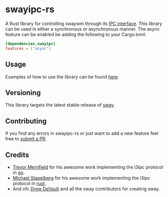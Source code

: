 # swayipc-rs

A Rust library for controlling swaywm through its [IPC interface](https://github.com/swaywm/sway/blob/master/sway/sway-ipc.7.scd).
This library can be used  in either a synchronous or asynchronous manner.
The async feature can be enabled be adding the following to your Cargo.toml:

```toml
[dependencies.swayipc]
features = ["async"]
```

## Usage

Examples of how to use the library can be found [here](examples).

## Versioning

This library targets the latest stable release of [sway](https://github.com/swaywm/sway).

## Contributing

 If you find any errors in swayipc-rs or just want to add a new feature feel free to [submit a PR](https://github.com/jaycefayne/swayipc-rs/pulls).

## Credits

- [Trevor Merrifield](https://github.com/stapelberg) for his awesome work implementing the i3ipc protocol in [go](https://github.com/i3/go-i3).
- [Michael Stapelberg](https://github.com/tmerr) for his awesome work implementing the i3ipc protocol in [rust](https://github.com/tmerr/i3ipc-rs).
- And ofc [Drew DeVault](https://github.com/tmerr) and all the sway contributors for creating sway.